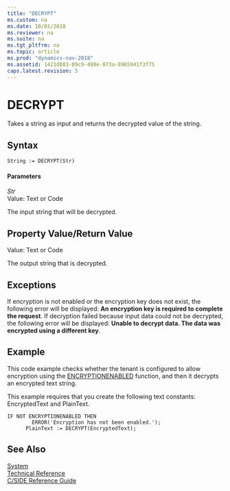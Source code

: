 ```yaml
---
title: "DECRYPT"
ms.custom: na
ms.date: 10/01/2018
ms.reviewer: na
ms.suite: na
ms.tgt_pltfrm: na
ms.topic: article
ms.prod: "dynamics-nav-2018"
ms.assetid: 1421d883-09c9-498e-873a-8965941f3f75
caps.latest.revision: 5
---
```

# DECRYPT
Takes a string as input and returns the decrypted value of the string.  

## Syntax  

```  
String := DECRYPT(Str)  
```  

#### Parameters  
 *Str*  
 Value: Text or Code  

 The input string that will be decrypted.  

## Property Value/Return Value  
 Value: Text or Code  

 The output string that is decrypted.  

## Exceptions  
 If encryption is not enabled or the encryption key does not exist, the following error will be displayed: **An encryption key is required to complete the request**. If decryption failed because input data could not be decrypted, the following error will be displayed: **Unable to decrypt data. The data was encrypted using a different key**.  

## Example  
 This code example checks whether the tenant is configured to allow encryption using the [ENCRYPTIONENABLED](ENCRYPTIONENABLED.md) function, and then it decrypts an encrypted text string.  

 This example requires that you create the following text constants: EncryptedText and PlainText.  

```  
IF NOT ENCRYPTIONENABLED THEN  
        ERROR('Encryption has not been enabled.');  
      PlainText := DECRYPT(EncryptedText);  

```  

## See Also  
 [System](System.md)   
 [Technical Reference](Technical-Reference.md)   
 [C/SIDE Reference Guide](C-SIDE-Reference-Guide.md)
